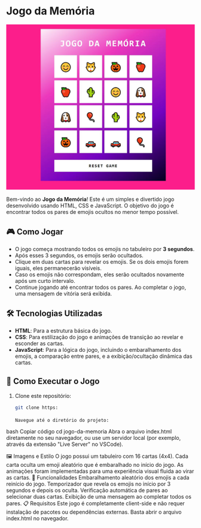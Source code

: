 # Jogo da Memória

<img src ="./src/imagens/memory.JPG">

Bem-vindo ao **Jogo da Memória**! Este é um simples e divertido jogo desenvolvido usando HTML, CSS e JavaScript. O objetivo do jogo é encontrar todos os pares de emojis ocultos no menor tempo possível.

## 🎮 Como Jogar

- O jogo começa mostrando todos os emojis no tabuleiro por **3 segundos**.
- Após esses 3 segundos, os emojis serão ocultados.
- Clique em duas cartas para revelar os emojis. Se os dois emojis forem iguais, eles permanecerão visíveis.
- Caso os emojis não correspondam, eles serão ocultados novamente após um curto intervalo.
- Continue jogando até encontrar todos os pares. Ao completar o jogo, uma mensagem de vitória será exibida.

## 🛠️ Tecnologias Utilizadas

- **HTML**: Para a estrutura básica do jogo.
- **CSS**: Para estilização do jogo e animações de transição ao revelar e esconder as cartas.
- **JavaScript**: Para a lógica do jogo, incluindo o embaralhamento dos emojis, a comparação entre pares, e a exibição/ocultação dinâmica das cartas.

## 🚀 Como Executar o Jogo

1. Clone este repositório:

   ```bash
   git clone https:

   Navegue até o diretório do projeto:

bash
Copiar código
cd jogo-da-memoria
Abra o arquivo index.html diretamente no seu navegador, ou use um servidor local (por exemplo, através da extensão "Live Server" no VSCode).

🖼️ Imagens e Estilo
O jogo possui um tabuleiro com 16 cartas (4x4).
Cada carta oculta um emoji aleatório que é embaralhado no início do jogo.
As animações foram implementadas para uma experiência visual fluida ao virar as cartas.
📝 Funcionalidades
Embaralhamento aleatório dos emojis a cada reinício do jogo.
Temporizador que revela os emojis no início por 3 segundos e depois os oculta.
Verificação automática de pares ao selecionar duas cartas.
Exibição de uma mensagem ao completar todos os pares.
📋 Requisitos
Este jogo é completamente client-side e não requer instalação de pacotes ou dependências externas. Basta abrir o arquivo index.html no navegador.